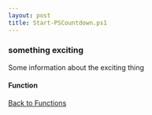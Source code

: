 ```yaml
---
layout: post
title: Start-PSCountdown.ps1
---
```


### something exciting

Some information about the exciting thing

#### Function

<script async src="https://gist-it.appspot.com/github.com/BanterBoy/scripts-blog/blob/master/PowerShell/functions/Start-PSCountdown.ps1"></script>

<a href="/menu/_pages/functions.html">Back to Functions</a>
